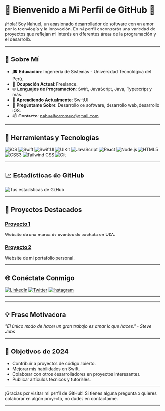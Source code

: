 # 🌟 Bienvenido a Mi Perfil de GitHub 🌟

¡Hola! Soy Nahuel, un apasionado desarrollador de software con un amor por la tecnología y la innovación. En mi perfil encontrarás una variedad de proyectos que reflejan mi interés en diferentes áreas de la programación y el desarrollo.

---

## 🚀 Sobre Mí

- 🎓 **Educación**: Ingeniería de Sistemas - Universidad Tecnológica del Perú.
- 💼 **Ocupación Actual**: Freelance.
- 🌐 **Lenguajes de Programación**: Swift, JavaScript, Java, Typescript y más.
- 🌱 **Aprendiendo Actualmente**: SwiftUI
- 💬 **Pregúntame Sobre**: Desarrollo de software, desarrollo web, desarrollo iOS.
- 📫 **Contacto**: nahuelborromeo@gmail.com

---

## 🔧 Herramientas y Tecnologías

![iOS](https://img.shields.io/badge/-iOS-000000?style=flat&logo=apple&logoColor=white)
![Swift](https://img.shields.io/badge/-Swift-FA7343?style=flat&logo=swift&logoColor=white)
![SwiftUI](https://img.shields.io/badge/-SwiftUI-007AFF?style=flat&logo=swift&logoColor=white)
![UIKit](https://img.shields.io/badge/-UIKit-2396F3?style=flat&logo=apple&logoColor=white)
![JavaScript](https://img.shields.io/badge/-JavaScript-F7DF1E?style=flat&logo=javascript&logoColor=black)
![React](https://img.shields.io/badge/-React-61DAFB?style=flat&logo=react&logoColor=black)
![Node.js](https://img.shields.io/badge/-Node.js-339933?style=flat&logo=nodedotjs&logoColor=white)
![HTML5](https://img.shields.io/badge/-HTML5-E34F26?style=flat&logo=html5&logoColor=white)
![CSS3](https://img.shields.io/badge/-CSS3-1572B6?style=flat&logo=css3&logoColor=white)
![Tailwind CSS](https://img.shields.io/badge/-Tailwind%20CSS-38B2AC?style=flat&logo=tailwind-css&logoColor=white)
![Git](https://img.shields.io/badge/-Git-F05032?style=flat&logo=git&logoColor=white)

---

## 📈 Estadísticas de GitHub

![Tus estadísticas de GitHub](https://github-readme-stats.vercel.app/api?username=nahuelborromeo&show_icons=true&theme=radical)

---

## 🌟 Proyectos Destacados

### [Proyecto 1](https://github.com/NahuelBorromeo/bachatours)
Website de una marca de eventos de bachata en USA.

### [Proyecto 2](https://github.com/NahuelBorromeo/portafoliov2)
Website de mi portafolio personal.

---

## 🌐 Conéctate Conmigo

[![LinkedIn](https://img.shields.io/badge/-LinkedIn-0A66C2?style=flat&logo=linkedin&logoColor=white)](https://www.linkedin.com/in/nahuel-borromeo/)
[![Twitter](https://img.shields.io/badge/-Twitter-1DA1F2?style=flat&logo=twitter&logoColor=white)](https://x.com/NahuelBorromeo)
[![Instagram](https://img.shields.io/badge/-Instagram-E4405F?style=flat&logo=instagram&logoColor=white)](https://www.instagram.com/nborromeo12/)

---
<!--
## ✍️ Últimos Posts en el Blog

- [Título del Post 1](https://enlace_al_post_1)
- [Título del Post 2](https://enlace_al_post_2)
- [Título del Post 3](https://enlace_al_post_3)
-->
---

## 💡 Frase Motivadora

_"El único modo de hacer un gran trabajo es amar lo que haces." - Steve Jobs_

---

## 🎯 Objetivos de 2024

- Contribuir a proyectos de código abierto.
- Mejorar mis habilidades en Swift.
- Colaborar con otros desarrolladores en proyectos interesantes.
- Publicar artículos técnicos y tutoriales.

---

¡Gracias por visitar mi perfil de GitHub! Si tienes alguna pregunta o quieres colaborar en algún proyecto, no dudes en contactarme.

---
